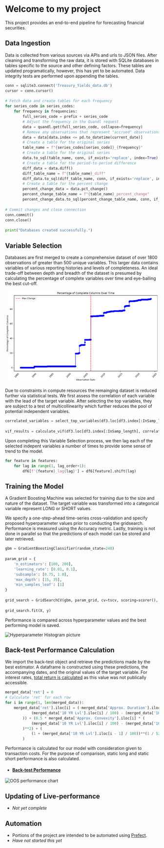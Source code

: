 # **Welcome to my project**
This project provides an end-to-end pipeline for forecasting financial securities. 

## Data Ingestion
Data is collected from various sources via APIs and urls to JSON files. After cleaning and transforming the raw data, it is stored with SQLite databases in tables specific to the source and other defining factors. These tables are updated programatically, however, this has yet to be automated. Data integrity tests are performed upon appending the tables.
```python
conn = sqlite3.connect('Treasury_Yields_data.db')
cursor = conn.cursor()

# Fetch data and create tables for each frequency
for series_code in series_codes:
    for frequency in frequencies:
        full_series_code = prefix + series_code
        # Adjust the frequency in the Quandl request
        data = quandl.get(full_series_code, collapse=frequency)
        # Remove any observations that represent "accrued" observations
        data = data[data.index <= pd.to_datetime(current_date)]
        # Create a table for the original series
        table_name = f"{series_codes[series_code]}_{frequency}"
        # Create a table for the original series
        data.to_sql(table_name, conn, if_exists='replace', index=True)
        # Create a table for the period-to-period difference
        diff_data = data.diff()
        diff_table_name = f"{table_name}_diff"
        diff_data.to_sql(diff_table_name, conn, if_exists='replace', index=True)
        # Create a table for the percent change
        percent_change_data = data.pct_change()
        percent_change_table_name = f"{table_name}_percent_change"
        percent_change_data.to_sql(percent_change_table_name, conn, if_exists='replace', index=True)

# Commit changes and close connection
conn.commit()
conn.close()

print("Databases created successfully.")
```

## Variable Selection
Databases are first merged to create a comprehensive dataset of over 1800 observations of greater than 500 unique variables. This larger data contains variables of various reporting histories and levels of completeness. An ideal trade-off between depth and breadth of the dataset is presumed by calculating the percentage of complete variables over time and eye-balling the best cut-off.

![pic from merge databases script](https://github.com/thestockman27/Fixed-Income-Dashboards/blob/main/merged_databases_output.png)


Due to constraints in compute resources the remainging dataset is reduced further via statistical tests. We first assess the correlation of each variable with the lead of the target variable. After selecting the top variables, they are subject to a test of multicollinearity which further reduces the pool of potential independent variables.
```python
correlated_variables = select_top_variables(df3.loc[df3.index[:InSamp_length]], 'YIELD_weekly_percent_change_10 YR_lead', 200)

vif_results = calculate_vif(df3.loc[df3.index[:InSamp_length], correlated_variables['Variable']])
```

Upon completing this Variable Selection process, we then lag each of the selected indepent variables a number of times to provide some sense of trend to the model.
```python
for feature in features:
    for lag in range(1, lag_order+1):
        df6[f'{feature}_lag{lag}'] = df6[feature].shift(lag)
```

## Training the Model
A Gradient Boosting Machine was selected for training due to the size and nature of the dataset. The target variable was transformed into a categorical variable represent LONG or SHORT values. 

We specify a one-step-ahead time-series cross-validation and specify proposed hyperparameter values prior to conducting the gridsearch. Performance is measured using the Accuracy metric. Lastly, training is not done in parallel so that the predictions of each model can be stored and later retrieved.
```python
gbm = GradientBoostingClassifier(random_state=248)

param_grid = {
    'n_estimators': [100, 200],
    'learning_rate': [0.01, 0.1],
    'subsample': [0.75, 1.0],
    'max_depth': [15, 35],
    'min_samples_leaf': [1]
}

grid_search = GridSearchCV(gbm, param_grid, cv=tscv, scoring=scorer(), verbose=1)

grid_search.fit(X, y)
```
Performance is compared across hyperparameter values and the best performing model is saved.

![Hyperparameter Histogram picture](https://github.com/thestockman27/Fixed-Income-Dashboards/blob/main/Hyperparameter-Histogram.png)


## Back-test Performance Calculation
We import the back-test object and retrieve the predictions made by the best estimator. A dataframe is constructed using these predictions, the accompanying dates, and the original values of the target variable. For interest rates, [total return is calculated](https://datarepository.eur.nl/articles/dataset/Data_Treasury_Bond_Return_Data_Starting_in_1962/8152748?file=38737083) as this value was not publically accessible.
```python
merged_data['ret'] = 0
# Calculate 'ret' for each row
for i in range(1, len(merged_data)):
    merged_data['ret'].iloc[i] = (-merged_data['Approx. Duration'].iloc[i] * (
            (merged_data['10 YR Lvl'].iloc[i] / 100) - (merged_data['10 YR Lvl'].iloc[i - 1] / 100)
        )) + (0.5 * merged_data['Approx. Convexity'].iloc[i] * (
            (merged_data['10 YR Lvl'].iloc[i] / 100) - (merged_data['10 YR Lvl'].iloc[i - 1] / 100)
        )**2) + (
            (1 + (merged_data['10 YR Lvl'].iloc[i - 1] / 100))**(1 / 52) - 1
        )
```

Performance is calculated for our model with consideration given to transaction costs. For the purpose of comparison, static long and static short performance is also calculated.
- #### [Back-test Performance](https://github.com/thestockman27/Fixed-Income-Dashboards/blob/main/Backtest%20Performance%20Calculation.ipynb)

![OOS performance chart](https://github.com/thestockman27/Fixed-Income-Dashboards/blob/main/Backtest-Chart.png)

## Updating of Live-performance
- *Not yet complete*

## Automation
- Portions of the project are intended to be automated using [Prefect](https://www.prefect.io/). 
- *Have not started this yet*